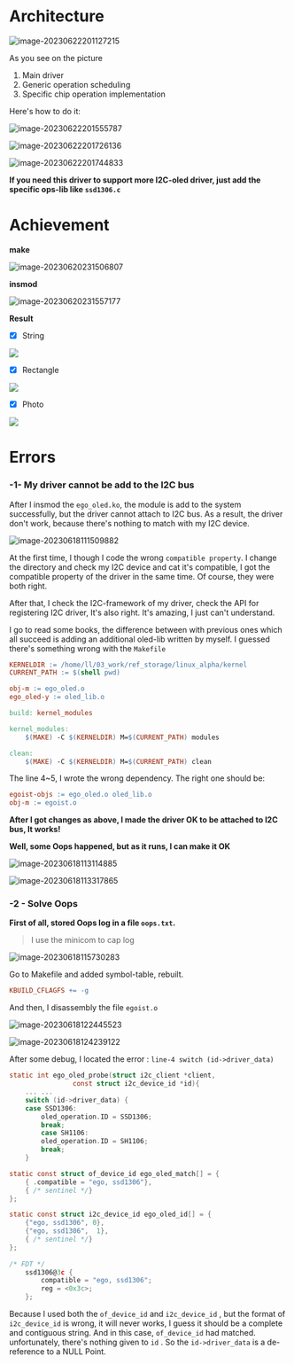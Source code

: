 # Architecture

![image-20230622201127215](README.assets/image-20230622201127215.png)

As you see on the picture

1. Main driver
2. Generic operation scheduling
3. Specific chip operation implementation

Here's how to do it:

![image-20230622201555787](README.assets/image-20230622201555787.png)

![image-20230622201726136](README.assets/image-20230622201726136.png)

![image-20230622201744833](README.assets/image-20230622201744833.png)

**If you need this driver to support more I2C-oled driver, just add the specific ops-lib like `ssd1306.c`**



# Achievement

**make**

![image-20230620231506807](README.assets/image-20230620231506807.png)

**insmod**

![image-20230620231557177](README.assets/image-20230620231557177.png)

**Result**

- [x] String

![](README.assets/string.jpg)

- [x] Rectangle

![](README.assets/rectangle.jpg)

- [x] Photo

![](README.assets/cat.jpeg)



# Errors

### -1- My driver cannot be add to the I2C bus

After I insmod the `ego_oled.ko`, the module is add to the system successfully, but the driver cannot attach to I2C bus. As a result, the driver don't work, because there's nothing to match with my I2C device.

![image-20230618111509882](README.assets/image-20230618111509882.png)

At the first time, I though I code the wrong `compatible property`. I change the directory and check my I2C device and cat it's compatible, I got the compatible property of the driver in the same time. Of course, they were both right.

After that, I check the I2C-framework of my driver, check the API for registering I2C driver, It's also right. It's amazing, I just can't understand.

I go to read some books, the difference between with previous ones which all succeed is adding an additional oled-lib written by myself. I guessed there's something wrong with the `Makefile`

~~~makefile
KERNELDIR := /home/ll/03_work/ref_storage/linux_alpha/kernel
CURRENT_PATH := $(shell pwd)

obj-m := ego_oled.o
ego_oled-y := oled_lib.o

build: kernel_modules

kernel_modules:
	$(MAKE) -C $(KERNELDIR) M=$(CURRENT_PATH) modules

clean:
	$(MAKE) -C $(KERNELDIR) M=$(CURRENT_PATH) clean
~~~

The line 4~5, I wrote the wrong dependency. The right one should be:

~~~makefile
egoist-objs := ego_oled.o oled_lib.o
obj-m := egoist.o
~~~

**After I got changes as above, I made the driver OK to be attached to I2C bus, It works!**

**Well, some Oops happened, but as it runs, I can make it OK**

![image-20230618113114885](README.assets/image-20230618113114885.png)

![image-20230618113317865](README.assets/image-20230618113317865.png)



### -2 -  Solve Oops

**First of all, stored Oops log in a file `oops.txt`.** 

> I use the minicom to cap log

![image-20230618115730283](README.assets/image-20230618115730283.png)

Go to Makefile and added symbol-table, rebuilt.

~~~makefile
KBUILD_CFLAGFS += -g
~~~

And then, I disassembly the file `egoist.o`

![image-20230618122445523](README.assets/image-20230618122445523.png)

![image-20230618124239122](README.assets/image-20230618124239122.png)

After some debug, I located the error : `line-4 switch (id->driver_data)`

```c
static int ego_oled_probe(struct i2c_client *client,
                const struct i2c_device_id *id){
	... ...
	switch (id->driver_data) {
    case SSD1306:
        oled_operation.ID = SSD1306;
        break;
        case SH1106:
        oled_operation.ID = SH1106;
        break;
    }

static const struct of_device_id ego_oled_match[] = {
    { .compatible = "ego, ssd1306"},
    { /* sentinel */}
};

static const struct i2c_device_id ego_oled_id[] = {
    {"ego, ssd1306", 0},
    {"ego, ssd1306",  1},
    { /* sentinel */}
};
    
/* FDT */
    ssd1306@3c {
		compatible = "ego, ssd1306";
		reg = <0x3c>;
	};
```

Because I used both the `of_device_id` and `i2c_device_id` , but the format of `i2c_device_id` is wrong, it will never works, I guess it should be a complete and contiguous string. And in this case, `of_device_id`  had matched. unfortunately, there's nothing given to `id` . So the  `id->driver_data` is a de-reference to a NULL Point.

































































































